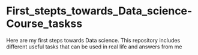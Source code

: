 # First_stepts_towards_Data_science-Course_taskss
Here are my first steps towards Data science. This repository includes different useful tasks that can be used in real life and answers from me 

